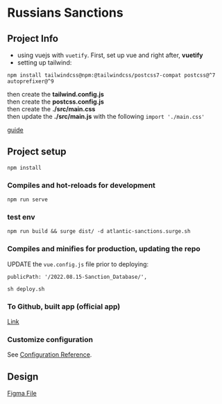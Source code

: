 # Russians Sanctions

## Project Info

- using vuejs with `vuetify`. First, set up vue and right after, **vuetify**
- setting up tailwind:
```
npm install tailwindcss@npm:@tailwindcss/postcss7-compat postcss@^7 autoprefixer@^9
```  

then create the **tailwind.config.js**  
then create the **postcss.config.js**  
then create the **./src/main.css**  
then update the **./src/main.js** with the following `import './main.css'`

[guide](https://www.sanity.io/guides/tailwind-css-with-vue-js)

## Project setup
```
npm install
```

### Compiles and hot-reloads for development
```
npm run serve
```

### test env

```
npm run build && surge dist/ -d atlantic-sanctions.surge.sh
```

### Compiles and minifies for production, updating the repo

UPDATE the `vue.config.js` file prior to deploying:  
```
publicPath: '/2022.08.15-Sanction_Database/',
```

```
sh deploy.sh
```

### To Github, built app (official app)

[Link](https://geoecon.github.io/2022.08.15-Sanction_Database/)

### Customize configuration
See [Configuration Reference](https://cli.vuejs.org/config/).

## Design
[Figma File](https://www.figma.com/file/M0d4yTkbXDvSInXqR0J7Vd/Database-Sanctions?node-id=0%3A1)  
